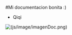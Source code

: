 #Mi documentacion bonita :)
- Qiqi

![(js/image/imagenDoc.png)](https://i2.wp.com/images.genshin-builds.com/genshin/characters/qiqi/image.png?strip=all&quality=75&w=256)